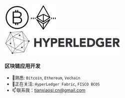 <!-- ![bitcoin](./imgs/bitcoin.png)  ![eth](./imgs/ethereum.png) ![hyperledger](./imgs/hyperledger.png) -->
 <img src="./imgs/bitcoin.png" width = "80" height = "80" alt="bitcoin" align=center />
 <img src="./imgs/ethereum.png" width = "80" height = "80" alt="ethereum" align=center />
 <img src="./imgs/hyperledger.png" width = "372" height = "80" alt="ethereum" align=center />

### 区块链应用开发
- 🔭熟悉: `Bitcoin`, `Ethereum`, `Vechain`
- 🌱正在关注: `HyperLedger Fabric`, `FISCO BCOS`
- 📫联系我：tianxiaosi.cn@gmail.com

<!--
**txsdev/txsdev** is a ✨ _special_ ✨ repository because its `README.md` (this file) appears on your GitHub profile.

Here are some ideas to get you started:

- 🔭 I’m currently working on ...
- 🌱 I’m currently learning ...
- 👯 I’m looking to collaborate on ...
- 🤔 I’m looking for help with ...
- 💬 Ask me about ...
- 📫 How to reach me: ...
- 😄 Pronouns: ...
- ⚡ Fun fact: ...
-->
